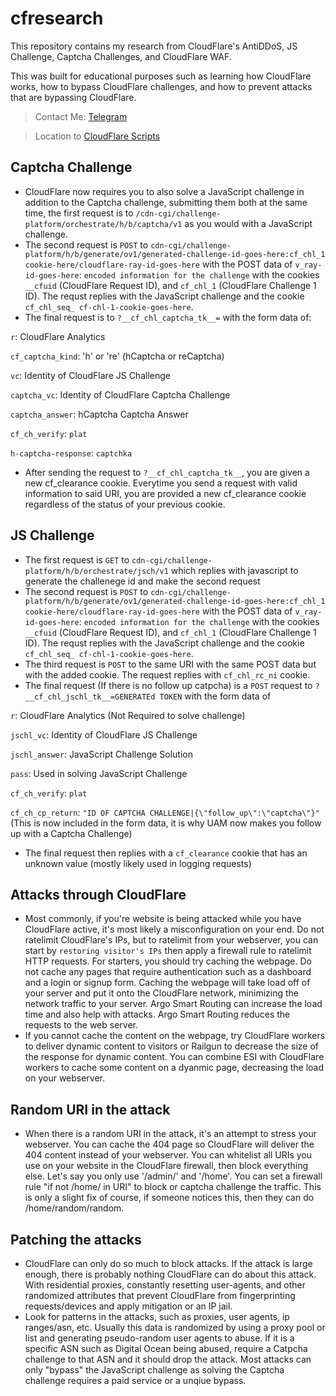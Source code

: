 # cfresearch
This repository contains my research from CloudFlare's AntiDDoS, JS Challenge, Captcha Challenges, and CloudFlare WAF.

This was built for educational purposes such as learning how CloudFlare works, how to bypass CloudFlare challenges, and how to prevent attacks that are bypassing CloudFlare.
> Contact Me: [Telegram](https://t.me/trespassed)

> Location to [CloudFlare Scripts](https://github.com/scaredos/cfresearch/tree/master/scripts)

## Captcha Challenge
- CloudFlare now requires you to also solve a JavaScript challenge in addition to the Captcha challenge, submitting them both at the same time, the first request is to `/cdn-cgi/challenge-platform/orchestrate/h/b/captcha/v1` as you would with a JavaScript challenge.
- The second request is `POST` to `cdn-cgi/challenge-platform/h/b/generate/ov1/generated-challenge-id-goes-here:cf_chl_1 cookie-here/cloudflare-ray-id-goes-here` with the POST data of `v_ray-id-goes-here`: `encoded information for the challenge` with the cookies `__cfuid` (CloudFlare Request ID), and `cf_chl_1` (CloudFlare Challenge 1 ID). The requst replies with the JavaScript challenge and the cookie `cf_chl_seq_ cf-chl-1-cookie-goes-here`.
- The final request is to `?__cf_chl_captcha_tk__=` with the form data of:

`r`: CloudFlare Analytics

`cf_captcha_kind`: 'h' or 're' (hCaptcha or reCaptcha)

`vc`: Identity of CloudFlare JS Challenge

`captcha_vc`: Identity of CloudFlare Captcha Challenge

`captcha_answer`: hCaptcha Captcha Answer

`cf_ch_verify`: `plat`

`h-captcha-response`: `captchka`

- After sending the request to `?__cf_chl_captcha_tk__`, you are given a new cf_clearance cookie. Everytime you send a request with valid information to said URI, you are provided a new cf_clearance cookie regardless of the status of your previous cookie.


## JS Challenge
- The first request is `GET` to `cdn-cgi/challenge-platform/h/b/orchestrate/jsch/v1` which replies with javascript to generate the challenege id and make the second request
- The second request is `POST` to `cdn-cgi/challenge-platform/h/b/generate/ov1/generated-challenge-id-goes-here:cf_chl_1 cookie-here/cloudflare-ray-id-goes-here` with the POST data of `v_ray-id-goes-here`: `encoded information for the challenge` with the cookies `__cfuid` (CloudFlare Request ID), and `cf_chl_1` (CloudFlare Challenge 1 ID). The requst replies with the JavaScript challenge and the cookie `cf_chl_seq_ cf-chl-1-cookie-goes-here`.
- The third request is `POST` to the same URI with the same POST data but with the added cookie. The request replies with `cf_chl_rc_ni` cookie.
- The final request (If there is no follow up catpcha) is a `POST` request to `?__cf_chl_jschl_tk__=GENERATEd TOKEN` with the form data of 

`r`: CloudFlare Analytics (Not Required to solve challenge)

`jschl_vc`: Identity of CloudFlare JS Challenge

`jschl_answer`: JavaScript Challenge Solution

`pass`: Used in solving JavaScript Challenge

`cf_ch_verify`: `plat`

`cf_ch_cp_return`: `"ID OF CAPTCHA CHALLENGE|{\"follow_up\":\"captcha\"}"` (This is now included in the form data, it is why UAM now makes you follow up with a Captcha Challenge)

- The final request then replies with a `cf_clearance` cookie that has an unknown value (mostly likely used in logging requests)


## Attacks through CloudFlare
- Most commonly, if you're website is being attacked while you have CloudFlare active, it's most likely a misconfiguration on your end. Do not ratelimit CloudFlare's IPs, but to ratelimit from your webserver, you can start by `restoring visitor's IPs` then apply a firewall rule to ratelimit HTTP requests. For starters, you should try caching the webpage. Do not cache any pages that require authentication such as a dashboard and a login or signup form. Caching the webpage will take load off of your server and put it onto the CloudFlare network, minimizing the network traffic to your server. Argo Smart Routing can increase the load time and also help with attacks. Argo Smart Routing reduces the requests to the web server.
- If you cannot cache the content on the webpage, try CloudFlare workers to deliver dynamic content to visitors or Railgun to decrease the size of the response for dynamic content. You can combine ESI with CloudFlare workers to cache some content on a dyanmic page, decreasing the load on your webserver. 

## Random URI in the attack
- When there is a random URI in the attack, it's an attempt to stress your webserver. You can cache the 404 page so CloudFlare will deliver the 404 content instead of your webserver. You can whitelist all URIs you use on your website in the CloudFlare firewall, then block everything else. Let's say you only use '/admin/' and '/home'. You can set a firewall rule "if not /home/ in URI" to block or captcha challenge the traffic. This is only a slight fix of course, if someone notices this, then they can do /home/random/random. 

## Patching the attacks
- CloudFlare can only do so much to block attacks. If the attack is large enough, there is probably nothing CloudFlare can do about this attack. With residential proxies, constantly resetting user-agents, and other randomized attributes that prevent CloudFlare from fingerprinting requests/devices and apply mitigation or an IP jail.
- Look for patterns in the attacks, such as proxies, user agents, ip ranges/asn, etc. Usually this data is randomized by using a proxy pool or list and generating pseudo-random user agents to abuse. If it is a specific ASN such as Digital Ocean being abused, require a Catpcha challenge to that ASN and it should drop the attack. Most attacks can only "bypass" the JavaScript challenge as solving the Captcha challenge requires a paid service or a unqiue bypass.
